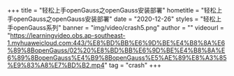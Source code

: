 +++
    title = "轻松上手openGauss之openGauss安装部署"
    hometitle = "轻松上手openGauss之openGauss安装部署"
    date = "2020-12-26"
    styles = "轻松上手openGauss系列"
    banner = "img/video/crash5.png"
    author = ""
    videourl = "https://learningvideo.obs.ap-southeast-1.myhuaweicloud.com:443/%E8%BD%BB%E6%9D%BE%E4%B8%8A%E6%89%8BopenGauss/02%20%E8%BD%BB%E6%9D%BE%E4%B8%8A%E6%89%8BopenGauss%E4%B9%8BopenGauss%E5%AE%89%E8%A3%85%E9%83%A8%E7%BD%B2.mp4"
    tag = "crash"
+++